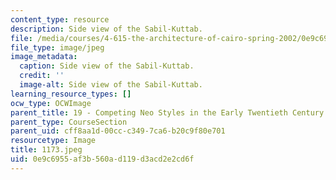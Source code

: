 ```yaml
---
content_type: resource
description: Side view of the Sabil-Kuttab.
file: /media/courses/4-615-the-architecture-of-cairo-spring-2002/0e9c6955af3b560ad119d3acd2e2cd6f_1173.jpeg
file_type: image/jpeg
image_metadata:
  caption: Side view of the Sabil-Kuttab.
  credit: ''
  image-alt: Side view of the Sabil-Kuttab.
learning_resource_types: []
ocw_type: OCWImage
parent_title: 19 - Competing Neo Styles in the Early Twentieth Century
parent_type: CourseSection
parent_uid: cff8aa1d-00cc-c349-7ca6-b20c9f80e701
resourcetype: Image
title: 1173.jpeg
uid: 0e9c6955-af3b-560a-d119-d3acd2e2cd6f
---
```

